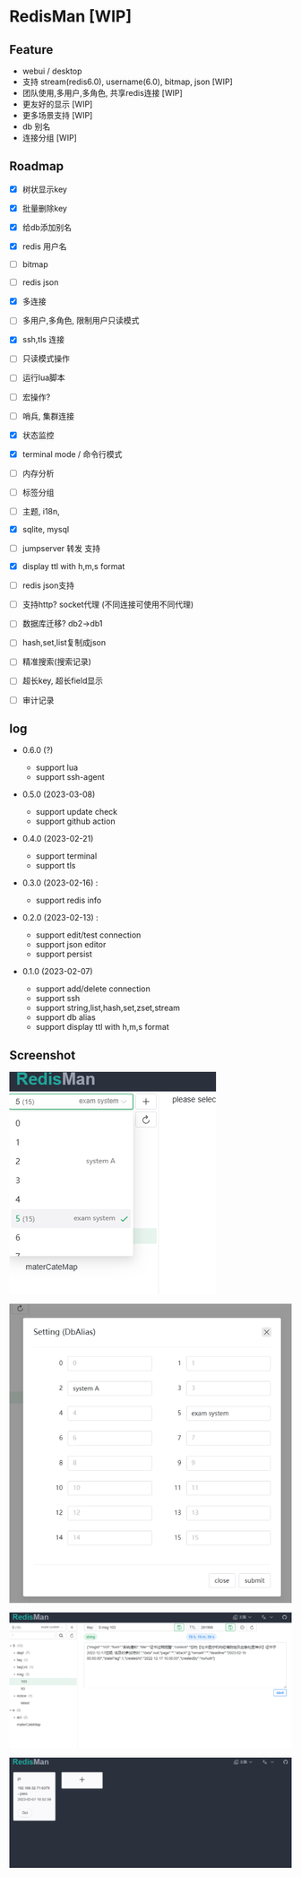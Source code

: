 # RedisMan [WIP]

## Feature
- webui / desktop
- 支持 stream(redis6.0), username(6.0), bitmap, json [WIP]
- 团队使用,多用户,多角色, 共享redis连接 [WIP]
- 更友好的显示 [WIP]
- 更多场景支持 [WIP]
- db 别名 
- 连接分组 [WIP]

## Roadmap

- [x] 树状显示key
- [x] 批量删除key
- [x] 给db添加别名
- [x] redis 用户名
- [ ] bitmap
- [ ] redis json 
- [x] 多连接
- [ ] 多用户,多角色, 限制用户只读模式
- [x] ssh,tls 连接
- [ ] 只读模式操作
- [ ] 运行lua脚本
- [ ] 宏操作?
- [ ] 哨兵, 集群连接
- [x] 状态监控
- [x] terminal mode / 命令行模式
- [ ] 内存分析
- [ ] 标签分组
- [ ] 主题, i18n, 
- [x] sqlite, mysql
- [ ] jumpserver 转发 支持
- [x] display ttl with h,m,s format
- [ ] redis json支持
- [ ] 支持http? socket代理 (不同连接可使用不同代理)
- [ ] 数据库迁移? db2->db1
- [ ] hash,set,list复制成json
- [ ] 精准搜索(搜索记录)
- [ ] 超长key, 超长field显示
- [ ] 审计记录


## log

- 0.6.0 (?)
  - support lua
  - support ssh-agent

- 0.5.0 (2023-03-08)
  - support update check
  - support github action

- 0.4.0 (2023-02-21)
  - support terminal
  - support tls

- 0.3.0 (2023-02-16) :
  - support redis info

- 0.2.0 (2023-02-13) :
    - support edit/test connection
    - support json editor
    - support persist

- 0.1.0 (2023-02-07)
    - support add/delete connection
    - support ssh
    - support string,list,hash,set,zset,stream
    - support db alias
    - support display ttl with h,m,s format

## Screenshot
![](./doc/1.png)

![](./doc/2.png)

![](./doc/3.png)

![](./doc/4.png)
